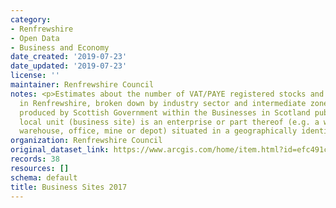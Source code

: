 ```yaml
---
category:
- Renfrewshire
- Open Data
- Business and Economy
date_created: '2019-07-23'
date_updated: '2019-07-23'
license: ''
maintainer: Renfrewshire Council
notes: <p>Estimates about the number of VAT/PAYE registered stocks and sites operating
  in Renfrewshire, broken down by industry sector and intermediate zone areas, and
  produced by Scottish Government within the Businesses in Scotland publication.A
  local unit (business site) is an enterprise or part thereof (e.g. a workshop, factory,
  warehouse, office, mine or depot) situated in a geographically identified place.</p>
organization: Renfrewshire Council
original_dataset_link: https://www.arcgis.com/home/item.html?id=efc491c10f6e42c9a22fb4177b30582e
records: 38
resources: []
schema: default
title: Business Sites 2017
---
```

